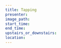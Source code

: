 ```yaml
---
title: Tapping
presenter:
image_path:
start_time:
end_time:
upstairs_or_downstairs:
location:
---
```

